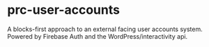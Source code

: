 # prc-user-accounts
A blocks-first approach to an external facing user accounts system. Powered by Firebase Auth and the WordPress/interactivity api. 
